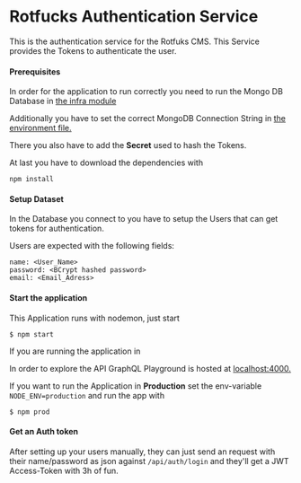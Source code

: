# Rotfucks Authentication Service
This is the authentication service for the Rotfuks CMS. This Service provides the Tokens to authenticate the user.

#### Prerequisites
In order for the application to run correctly you need to run the Mongo DB Database in [the infra module](../infra/README.md)

Additionally you have to set the correct MongoDB Connection String in [the environment file.](.env)

There you also have to add the **Secret** used to hash the Tokens.

At last you have to download the dependencies with 
```
npm install
```
#### Setup Dataset
In the Database you connect to you have to setup the Users that can get tokens for authentication.

Users are expected with the following fields: 
```
name: <User_Name>
password: <BCrypt hashed password>
email: <Email_Adress>
```

#### Start the application
This Application runs with nodemon, just start 
```
$ npm start
```

If you are running the application in 

In order to explore the API GraphQL Playground is hosted at [localhost:4000.](http://localhost:4000)

If you want to run the Application in **Production** set the env-variable `NODE_ENV=production` and run the app with 
```
$ npm prod
```

#### Get an Auth token
After setting up your users manually, they can just send an request with their name/password as json against `/api/auth/login` and they'll get a JWT Access-Token with 3h of fun.